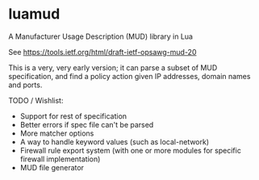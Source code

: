 # luamud
A Manufacturer Usage Description (MUD) library in Lua

See https://tools.ietf.org/html/draft-ietf-opsawg-mud-20

This is a very, very early version; it can parse a subset of MUD specification, and find a policy action given IP addresses, domain names and ports.

TODO / Wishlist:
- Support for rest of specification
- Better errors if spec file can't be parsed
- More matcher options
- A way to handle keyword values (such as local-network)
- Firewall rule export system (with one or more modules for specific firewall implementation)
- MUD file generator
